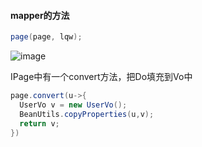 #### mapper的方法
```java
page(page, lqw);
```

![image](https://user-images.githubusercontent.com/97614802/212796830-48cc0e81-99ea-4d5b-9b4b-2e62866d47a1.png)

IPage中有一个convert方法，把Do填充到Vo中

```java
page.convert(u->{
  UserVo v = new UserVo();
  BeanUtils.copyProperties(u,v);
  return v;
})
```
